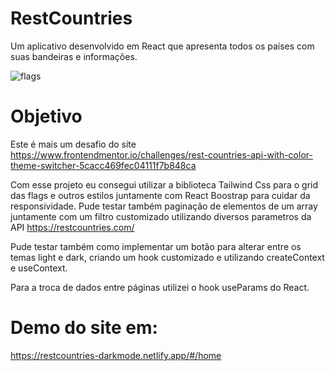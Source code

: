 # RestCountries
Um aplicativo desenvolvido em React que apresenta todos os países com suas bandeiras e informações.

![flags](https://user-images.githubusercontent.com/38042828/197226747-b34a02d9-986a-4130-b5e7-3b5b22107fed.PNG)

# Objetivo

Este é mais um desafio do site https://www.frontendmentor.io/challenges/rest-countries-api-with-color-theme-switcher-5cacc469fec04111f7b848ca

Com esse projeto eu consegui utilizar a biblioteca Tailwind Css para o grid das flags e outros estilos juntamente com React Boostrap para cuidar da responsividade. Pude testar também paginação de elementos de um array juntamente com um filtro customizado utilizando diversos parametros da API https://restcountries.com/

Pude testar também como implementar um botão para alterar entre os temas light e dark, criando um hook customizado e utilizando createContext e useContext.

Para a troca de dados entre páginas utilizei o hook useParams do React.

# Demo do site em: 
https://restcountries-darkmode.netlify.app/#/home


